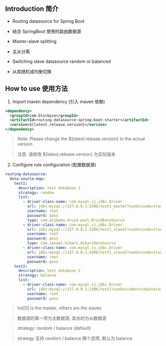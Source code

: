 ## Introduction 简介

- Routing datasource for Spring Boot
- 结合 SpringBoot 使用的路由数据源


- Master-slave splitting
- 主从分离


- Switching slave datasource random or balanced
- 从库随机或均衡切换


## How to use 使用方法

1. Import maven dependency (引入 maven 依赖)

```xml
<dependency>
  <groupId>com.blockpie</groupId>
  <artifactId>routing-datasource-spring-boot-starter</artifactId>
  <version>${latest.release.version}</version>
</dependency>
```
> Note: Please change the ${latest.release.version} to the actual version

> 注意: 请修改 ${latest.release.version} 为实际版本

2. Configure rule configuration (配置数据源)
```yaml
routing-datasource:
  data-source-map:
    test1:
      description: test database 1
      strategy: random
      list:
        - driver-class-name: com.mysql.cj.jdbc.Driver
          url: jdbc:mysql://127.0.0.1:3306/test1_master?useUnicode=true&characterEncoding=UTF-8&useSSL=false&serverTimezone=GMT%2B8
          username: root
          password: pass
          type: com.alibaba.druid.pool.DruidDataSource
        - driver-class-name: com.mysql.cj.jdbc.Driver
          url: jdbc:mysql://127.0.0.1:3306/test1_slave1?useUnicode=true&characterEncoding=UTF-8&useSSL=false&serverTimezone=GMT%2B8
          username: root
          password: pass
          type: com.zaxxer.hikari.HikariDataSource
        - driver-class-name: com.mysql.cj.jdbc.Driver
          url: jdbc:mysql://127.0.0.1:3306/test1_slave2?useUnicode=true&characterEncoding=UTF-8&useSSL=false&serverTimezone=GMT%2B8
          username: root
          password: pass
    test2:
      description: test database 2
      strategy: balance
      list:
        - driver-class-name: com.mysql.cj.jdbc.Driver
          url: jdbc:mysql://127.0.0.1:3306/test2?useUnicode=true&characterEncoding=UTF-8&useSSL=false&serverTimezone=GMT%2B8
          username: root
          password: pass
```
> list[0] is the master, others are the slaves

> 数据源的第一项为主数据源, 其余的为从数据源

> strategy: random / balance (default)

> strategy 支持 random / balance 两个选项, 默认为 balance
